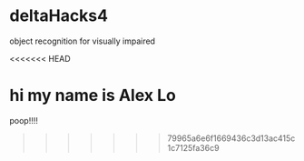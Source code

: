# deltaHacks4
object recognition for visually impaired

<<<<<<< HEAD

hi my name is Alex Lo
=======
poop!!!!
>>>>>>> 79965a6e6f1669436c3d13ac415c1c7125fa36c9
